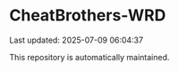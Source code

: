 # CheatBrothers-WRD

Last updated: 2025-07-09 06:04:37

This repository is automatically maintained.
